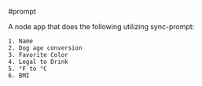 #prompt

A node app that does the following utilizing sync-prompt:

    1. Name
    2. Dog age conversion
    3. Favorite Color
    4. Legal to Drink
    5. °F to °C
    6. BMI
